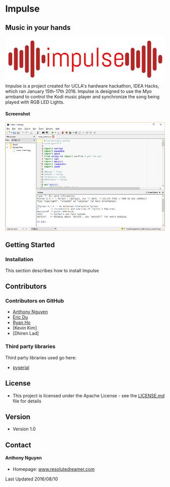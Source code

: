 Impulse
======
## Music in your hands
![Impulse](/assets/graphics/impulse_logo.jpg)
Impulse is a project created for UCLA's hardware hackathon, IDEA Hacks, which ran January 15th-17th 2016. Impulse is designed to use the Myo armband to control the Kodi music player and synchronize the song being played with RGB LED Lights.

#### Screenshot
![Screenshot](/assets/screenshots/ss1.png)
## Getting Started

### Installation
This section describes how to install Impulse

## Contributors

### Contributors on GitHub
* [Anthony Nguyen](https://github.com/resolutedreamer)
* [Eric Du](https://github.com/edu5)
* [Ryan Ho](https://github.com/horyan)
* [Kevin Kim]
* [Dhiren Lad]

### Third party libraries
Third party libraries used go here:
*  [pyserial](https://github.com/pyserial/pyserial)

## License 
* This project is licensed under the Apache License - see the [LICENSE.md](https://github.com/resolutedreamer/Impulse/blob/master/LICENSE) file for details

## Version 
* Version 1.0

## Contact
#### Anthony Nguyen
* Homepage: www.resolutedreamer.com

Last Updated 2016/08/10